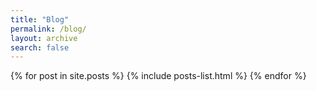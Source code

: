 ```yaml
---
title: "Blog"
permalink: /blog/
layout: archive
search: false
---
```


{% for post in site.posts %}
{% include posts-list.html %}
{% endfor %}
